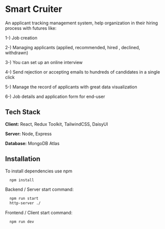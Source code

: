 
# Smart Cruiter

An applicant tracking management system, help organization in their hiring process with futures like:

1-) Job creation

2-) Managing applicants (applied, recommended, hired , declined, withdrawn)

3-) You can set up an online interview

4-) Send rejection or accepting emails to hundreds of candidates in a single click

5-) Manage the record of applicants with great data visualization

6-) Job details and application form for end-user



## Tech Stack

**Client:** React, Redux Toolkit, TailwindCSS, DaisyUI

**Server:** Node, Express

**Database:** MongoDB Atlas

## Installation

To install dependencies use npm

```bash
  npm install
```
Backend / Server start command: 
```bash
  npm run start
  http-server ./
```

Frontend / Client start command: 
```bash
  npm run dev
```
